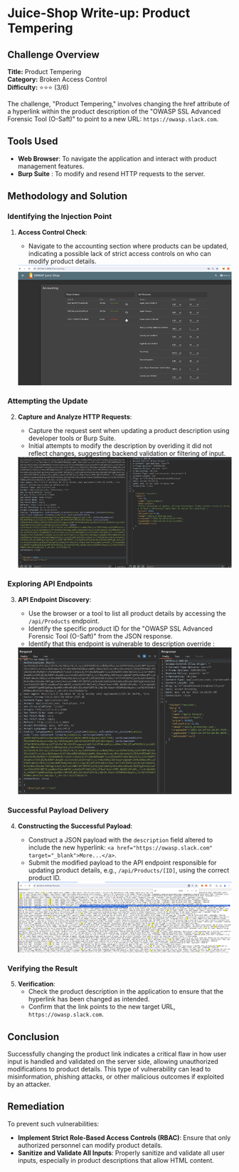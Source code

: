 # Juice-Shop Write-up: Product Tempering

## Challenge Overview

**Title:** Product Tempering\
**Category:** Broken Access Control\
**Difficulty:** ⭐⭐⭐ (3/6)

The challenge, "Product Tempering," involves changing the href attribute of a hyperlink within the product description of the "OWASP SSL Advanced Forensic Tool (O-Saft)" to point to a new URL: `https://owasp.slack.com`.

## Tools Used

- **Web Browser**: To navigate the application and interact with product management features.
- **Burp Suite** : To modify and resend HTTP requests to the server.

## Methodology and Solution

### Identifying the Injection Point

1. **Access Control Check**:
   - Navigate to the accounting section where products can be updated, indicating a possible lack of strict access controls on who can modify product details.

   <img src="../assets/difficulty3/product_tampering_1.png" alt="admin panel" width="500px">

### Attempting the Update

2. **Capture and Analyze HTTP Requests**:
   - Capture the request sent when updating a product description using developer tools or Burp Suite.
   - Initial attempts to modify the description by overiding it did not reflect changes, suggesting backend validation or filtering of input.

   <img src="../assets/difficulty3/product_tampering_2.png" alt="override" width="500px">
    
### Exploring API Endpoints

3. **API Endpoint Discovery**:
   - Use the browser or a tool to list all product details by accessing the `/api/Products` endpoint.
   - Identify the specific product ID for the "OWASP SSL Advanced Forensic Tool (O-Saft)" from the JSON response.
   - Identify that this endpoint is vulnerable to description override :

   <img src="../assets/difficulty3/product_tampering_3.png" alt="descritpion override" width="500px">

### Successful Payload Delivery

4. **Constructing the Successful Payload**:
   - Construct a JSON payload with the `description` field altered to include the new hyperlink: `<a href="https://owasp.slack.com" target="_blank">More...</a>`.
   - Submit the modified payload to the API endpoint responsible for updating product details, e.g., `/api/Products/[ID]`, using the correct product ID.

   <img src="../assets/difficulty3/product_tampering_4.png" alt="modified request" width="500px">

### Verifying the Result

5. **Verification**:
   - Check the product description in the application to ensure that the hyperlink has been changed as intended.
   - Confirm that the link points to the new target URL, `https://owasp.slack.com`.

## Conclusion

Successfully changing the product link indicates a critical flaw in how user input is handled and validated on the server side, allowing unauthorized modifications to product details. This type of vulnerability can lead to misinformation, phishing attacks, or other malicious outcomes if exploited by an attacker.

## Remediation

To prevent such vulnerabilities:

- **Implement Strict Role-Based Access Controls (RBAC)**: Ensure that only authorized personnel can modify product details.
- **Sanitize and Validate All Inputs**: Properly sanitize and validate all user inputs, especially in product descriptions that allow HTML content.
